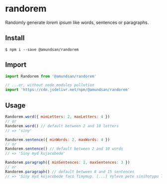 # randorem

Randomly generate _lorem ipsum_ like words, sentences or paragraphs.

## Install

```
$ npm i --save @amundsan/randorem
```

## Import

```js
import Randorem from '@amundsan/randorem'

// ...or, without node_modules pollution
import 'https://cdn.jsdelivr.net/npm/@amundsan/randorem'
```

## Usage

```js
Randorem.word({ minLetters: 2, maxLetters: 4 })
// or
Randorem.word() // default between 2 and 10 letters
// => 'siny'
```

```js
Randorem.sentence({ minWords: 2, maxWords: 4 })
// or
Randorem.sentence() // default between 2 and 10 words
// => 'Siny myd kujacobede'
```

```js
Randorem.paragraph({ minSentences: 2, maxSentences: 3 })
// or
Randorem.paragraph() // default between 8 and 15 sentences
// => 'Siny myd kujacobede faco fimymup. [...] Vylevo pete sinihotypu lebid hicatecupylo qokalyjitadixy.'
```
